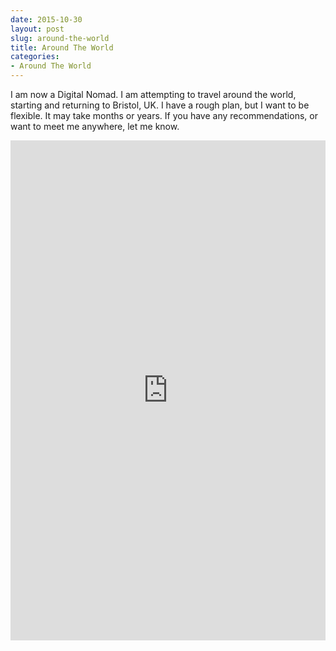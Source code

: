 ```yaml
---
date: 2015-10-30
layout: post
slug: around-the-world
title: Around The World
categories:
- Around The World
---
```


I am now a Digital Nomad. I am attempting to travel around the world, starting and returning to Bristol, UK. I have
a rough plan, but I want to be flexible. It may take months or years. If you have any recommendations, or want to
meet me anywhere, let me know.

<iframe src="https://s3.amazonaws.com/uploads.knightlab.com/storymapjs/1978814f391c9674bf2c2df41e819943/around-the-world/index.html" frameborder="0" width="100%" height="800"></iframe>
